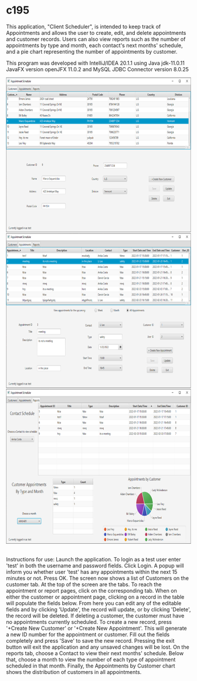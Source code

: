 # c195

This application, "Client Scheduler", is intended to keep track of Appointments and allows the user
to create, edit, and delete appointments and customer records.  Users can also view reports such as
the number of appointments by type and month, each contact's next months' schedule, and a pie chart
representing the number of appointments by customer.



This program was developed with IntelliJ/IDEA 20.1.1 using Java jdk-11.0.11
JavaFX version openJFX 11.0.2 and MySQL JDBC Connector version 8.0.25
<br/>
<div align="center">
  <img src="https://github.com/robertreed4501/robertreed4501/blob/main/images/screenshots/customersPage.PNG" height="420px"><br/>
  <img src="https://github.com/robertreed4501/robertreed4501/blob/main/images/screenshots/appointmentsPage.PNG" height="420px"><br/>
  <img src="https://github.com/robertreed4501/robertreed4501/blob/main/images/screenshots/reportsPage.PNG" height="420px"><br/>
</div>
<br/>

Instructions for use:
Launch the application.  To login as a test user enter 'test' in both the username and password fields.  Click Login.
A popup will inform you whether user 'test' has any appointments within the next 15 minutes or not.  Press OK.
The screen now shows a list of Customers on the customer tab.  At the top of the screen are the tabs.  To reach the
appointment or report pages, click on the corresponding tab.  When on either the customer or appointment page, clicking
on a record in the table will populate the fields below.  From here you can edit any of the editable fields and by
clicking 'Update', the record will update, or by clicking 'Delete', the record will be deleted.  If deleting a customer,
the customer must have no appointments currently scheduled.  To create a new record, press '+Create New Customer' or
'+Create New Appointment'.  This will generate a new ID number for the appointment or customer. Fill out the fields
completely and press 'Save' to save the new record.  Pressing the exit button will exit the application and any unsaved
changes will be lost.  On the reports tab, choose a Contact to view their next months' schedule.  Below that, choose
a month to view the number of each type of appointment scheduled in that month.  Finally, the Appointments by Customer
chart shows the distribution of customers in all appointments.



